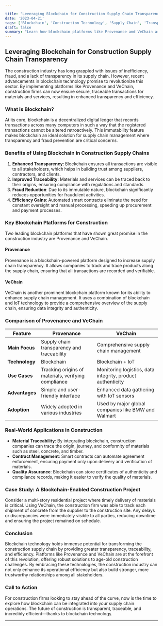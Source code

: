 ```yaml
---

title: "Leveraging Blockchain for Construction Supply Chain Transparency"
date: '2023-04-21'
tags: ['Blockchain', 'Construction Technology', 'Supply Chain', 'Transparency', 'Provenance', 'VeChain', 'Innovation', 'Construction Management', 'Secure Transactions']
draft: false
summary: "Learn how blockchain platforms like Provenance and VeChain are being used to enhance transparency and efficiency in construction supply chains, ensuring secure and traceable transactions for materials and services."
---
```


## Leveraging Blockchain for Construction Supply Chain Transparency

The construction industry has long grappled with issues of inefficiency, fraud, and a lack of transparency in its supply chain. However, recent advancements in blockchain technology promise to revolutionize this sector. By implementing platforms like Provenance and VeChain, construction firms can now ensure secure, traceable transactions for materials and services, resulting in enhanced transparency and efficiency.

### What is Blockchain?

At its core, blockchain is a decentralized digital ledger that records transactions across many computers in such a way that the registered transactions cannot be altered retroactively. This immutability feature makes blockchain an ideal solution for supply chain management where transparency and fraud prevention are critical concerns.

### Benefits of Using Blockchain in Construction Supply Chains

1. **Enhanced Transparency**: Blockchain ensures all transactions are visible to all stakeholders, which helps in building trust among suppliers, contractors, and clients.
2. **Improved Traceability**: Materials and services can be traced back to their origins, ensuring compliance with regulations and standards.
3. **Fraud Reduction**: Due to its immutable nature, blockchain significantly reduces opportunities for fraudulent activities.
4. **Efficiency Gains**: Automated smart contracts eliminate the need for constant oversight and manual processing, speeding up procurement and payment processes.

### Key Blockchain Platforms for Construction

Two leading blockchain platforms that have shown great promise in the construction industry are Provenance and VeChain.

#### Provenance

Provenance is a blockchain-powered platform designed to increase supply chain transparency. It allows companies to track and trace products along the supply chain, ensuring that all transactions are recorded and verifiable.

#### VeChain

VeChain is another prominent blockchain platform known for its ability to enhance supply chain management. It uses a combination of blockchain and IoT technology to provide a comprehensive overview of the supply chain, ensuring data integrity and authenticity.

### Comparison of Provenance and VeChain

| Feature              | Provenance                                          | VeChain                                             |
|----------------------|-----------------------------------------------------|-----------------------------------------------------|
| **Main Focus**       | Supply chain transparency and traceability         | Comprehensive supply chain management               |
| **Technology**       | Blockchain                                          | Blockchain + IoT                                    |
| **Use Cases**        | Tracking origins of materials, verifying compliance | Monitoring logistics, data integrity, product authenticity |
| **Advantages**       | Simple and user-friendly interface                 | Enhanced data gathering with IoT sensors            |
| **Adoption**         | Widely adopted in various industries                | Used by major global companies like BMW and Walmart |

### Real-World Applications in Construction

* **Material Traceability**: By integrating blockchain, construction companies can trace the origin, journey, and conformity of materials such as steel, concrete, and timber.
* **Contract Management**: Smart contracts can automate agreement enforcement, ensuring payment only upon delivery and verification of materials.
* **Quality Assurance**: Blockchain can store certificates of authenticity and compliance records, making it easier to verify the quality of materials.

### Case Study: A Blockchain-Enabled Construction Project

Consider a multi-story residential project where timely delivery of materials is critical. Using VeChain, the construction firm was able to track each shipment of concrete from the supplier to the construction site. Any delays or discrepancies were immediately visible to all parties, reducing downtime and ensuring the project remained on schedule.

### Conclusion

Blockchain technology holds immense potential for transforming the construction supply chain by providing greater transparency, traceability, and efficiency. Platforms like Provenance and VeChain are at the forefront of this revolution, offering robust solutions to age-old construction challenges. By embracing these technologies, the construction industry can not only enhance its operational efficiency but also build stronger, more trustworthy relationships among all stakeholders.

### Call to Action

For construction firms looking to stay ahead of the curve, now is the time to explore how blockchain can be integrated into your supply chain operations. The future of construction is transparent, traceable, and incredibly efficient—thanks to blockchain technology.

---